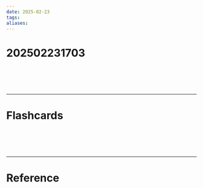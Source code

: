 ```yaml
---
date: 2025-02-23
tags: 
aliases:
---
```

# 202502231703


# ‌
---
# Flashcards


# ‌
---
# Reference
